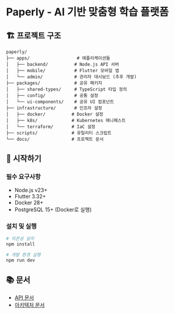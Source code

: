 # Paperly - AI 기반 맞춤형 학습 플랫폼

## 🏗️ 프로젝트 구조

```
paperly/
├── apps/                  # 애플리케이션들
│   ├── backend/          # Node.js API 서버
│   ├── mobile/           # Flutter 모바일 앱
│   └── admin/            # 관리자 대시보드 (추후 개발)
├── packages/             # 공유 패키지
│   ├── shared-types/     # TypeScript 타입 정의
│   ├── config/           # 공통 설정
│   └── ui-components/    # 공유 UI 컴포넌트
├── infrastructure/       # 인프라 설정
│   ├── docker/          # Docker 설정
│   ├── k8s/             # Kubernetes 매니페스트
│   └── terraform/       # IaC 설정
├── scripts/             # 유틸리티 스크립트
└── docs/                # 프로젝트 문서
```

## 🚀 시작하기

### 필수 요구사항
- Node.js v23+
- Flutter 3.32+
- Docker 28+
- PostgreSQL 15+ (Docker로 실행)

### 설치 및 실행
```bash
# 의존성 설치
npm install

# 개발 환경 실행
npm run dev
```

## 📚 문서
- [API 문서](./docs/api/README.md)
- [아키텍처 문서](./docs/architecture/README.md)
